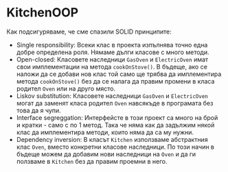 # KitchenOOP

Как подсигуряваме, че сме спазили SOLID принципите:
- Single responsibility: Всеки клас в проекта изпълнява точно една добре определена роля. Нямаме дълги класове с много методи.
- Open-closed: Класовете наследници `GasOven` и `ElectricOven` имат свои имплементации на метода `cookOnStove()`. В бъдеще, ако се наложи да се добави нов клас той само ще трябва да имплементира метода `cookOnStove()` без да се налага да правим промени в класа родител `Oven` или на друго място.
- Liskov substitution: Класовете наследници `GasOven` и `ElectricOven` могат да заменят класа родител `Oven` навсякъде в програмата без това да я чупи.
- Interface segreggation: Интерфейсте в този проект са много на брой и кратки - само с по 1 метод. Така че няма как да задължим някой клас да имплементира методи, които няма да са му нужни.
- Dependency inversion: В класът `Kitchen` използваме абстрактния клас `Oven`, вместо конкретни класове наследници. По този начин в бъдеще можем да добавим нови наследници на `Oven` и да ги ползваме в `Kitchen` без да правим проемни в него.
